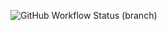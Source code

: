 ![GitHub Workflow Status (branch)](https://img.shields.io/github/actions/workflow/status/fizetta/sem/main.yml?branch=master)